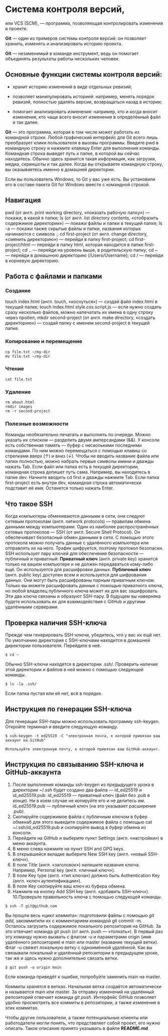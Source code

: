 

# Система контроля версий, 
или VCS (SCM), — программа, позволяющая контролировать изменения в проекте.

**Git** — один из примеров системы контроля версий: он позволяет хранить, изменять и анализировать историю проекта.

**Git** — незаменимый в команде инструмент, ведь он помогает объединять результаты работы нескольких человек.


## Основные функции системы контроля версий:

- хранит историю изменений в виде отдельных ревизий;

- позволяет манипулировать историей: например, менять порядок ревизий, полностью удалять версии, возвращаться назад в истории;

- помогает анализировать изменения: например, кто и когда вносит изменения, кто чаще всего вносит изменения в определённый файл и так далее.


**Git** — это программа, которая в том числе может работать из командной строки. Любой графический интерфейс для Git всего лишь преобразует клики пользователя в вызовы программы.
Введите pwd в командную строку и нажмите клавишу Enter для выполнения команды. Командная строка выведет путь к папке, в которой вы сейчас находитесь.
Обычно здесь хранится такая информация, как загрузки, медиа, скриншоты и так далее. Когда вы открываете командную строку, вы оказываетесь именно в домашней директории.

Если вы пользователь Windows, то Git у вас уже есть. Вы установили его в составе пакета Git for Windows вместе с командной строкой.

## Навигация
pwd (от англ. print working directory, «показать рабочую папку») — покажи, в какой я папке;
ls (от англ. list directory contents, «отобразить содержимое директории») — покажи файлы и папки в текущей папке;
ls -a — покажи также скрытые файлы и папки, названия которых начинаются с символа .;
cd first-project (от англ. change directory, «сменить директорию») — перейди в папку first-project;
cd first-project/html — перейди в папку html, которая находится в папке first-project;
cd .. — перейди на уровень выше, в родительскую папку;
cd ~ — перейди в домашнюю директорию (/Users/Username);
cd / — перейди в корневую директорию.

## Работа с файлами и папками
### Создание
touch index.html (англ. touch, «коснуться») — создай файл index.html в текущей папке;
touch index.html style.css script.js — если нужно создать сразу несколько файлов, можно напечатать их имена в одну строку через пробел;
mkdir second-project (от англ. make directory, «создать директорию») — создай папку с именем second-project в текущей папке.
### Копирование и перемещение
```
cp file.txt ~/my-dir 
mv file.txt ~/my-dir
```
### Чтение
```
cat file.txt
```
### Удаление
```
rm about.html 
rmdir images 
rm -r second-project
``` 
### Полезные возможности
Команды необязательно печатать и выполнять по очереди. Можно указать их списком — разделить двумя амперсандами (&&).
У консоли есть собственная память — буфер с несколькими последними командами. По ним можно перемещаться с помощью клавиш со стрелками вверх (↑) и вниз (↓).
Чтобы не вводить название файла или папки полностью, можно набрать первые символы имени и дважды нажать Tab. Если файл или папка есть в текущей директории, командная строка допишет путь сама.
Например, вы находитесь в папке dev. Начните вводить cd first и дважды нажмите Tab. Если папка first-project есть внутри dev, командная строка автоматически подставит её имя. Останется только нажать Enter.


## Что такое SSH
Когда компьютеры обмениваются данными в сети, они следуют сетевым протоколам (англ. network protocols) — правилам обмена данными между компьютерами.
Один из наиболее распространённых сетевых протоколов — SSH (от англ. Secure Shell Protocol). Он обеспечивает безопасный обмен данными в сети. С помощью этого протокола можно получать данные с удалённого компьютера или отправлять их на него. Трафик шифруется, поэтому протокол безопасен.
SSH использует пару ключей для обеспечения безопасности — публичный и приватный: 
**Приватный ключ** (англ. private key) хранится только на вашем компьютере и не должен передаваться кому-либо ещё. Он используется для расшифровки данных.
**Публичный ключ** (англ. public key) доступен всем и используется для шифрования данных. Они могут быть расшифрованы парным приватным ключом.
Только вы можете расшифровать данные с помощью приватного ключа, но любой владелец публичного ключа может их для вас зашифровать. Эти два ключа связаны и образуют SSH-пару. В будущем вы наверняка будете использовать их для взаимодействия с GitHub и другими удалёнными серверами.
## Проверка наличия SSH-ключа
Прежде чем генерировать SSH-ключи, убедитесь, что у вас их ещё нет. По умолчанию директория с SSH-ключами находится в домашней директории пользователя. Перейдите в неё.
```
$ cd ~ 
``` 
Обычно SSH-ключи находятся в директории .ssh/. Проверить наличие этой директории и файлов в ней можно с помощью следующей команды.
```
$ ls -la .ssh/
``` 
Если папка пустая или её нет, всё в порядке. 


## Инструкция по генерации SSH-ключа
Для генерации SSH-пары можно использовать программу ssh-keygen. Откройте терминал и введите следующую команду.
```
$ ssh-keygen -t ed25519 -C "электронная почта, к которой привязан ваш аккаунт на GitHub" 
```
    Используйте электронную почту, к которой привязан ваш GitHub-аккаунт.
	
	
## Инструкция по связыванию SSH-ключа и GitHub-аккаунта
1. После выполнения команды ssh-keygen из предыдущего урока в директории ~/.ssh будет создано два файла — id_ed25519 и id_ed25519.pub:
id_ed25519 — приватный ключ (файл без .pub в конце). Ни в коем случае не копируйте его и не делитесь им.
id_ed25519.pub — публичный ключ (на это указывает расширение .pub).
2. Скопируйте содержимое файла с публичным ключом в буфер обменаб для этого выведите содержимое файла с помощью cat ~/.ssh/id_ed25519.pub и скопируйте вывод в буфер обмена из консоли.
3. Перейдите на GitHub и выберите пункт Settings (англ. «настройки») в меню аккаунта.
4. В меню слева нажмите на пункт SSH and GPG keys.
5. В открывшейся вкладке выберите New SSH key (англ. «новый SSH-ключ»).
6. В поле Title (англ. «заголовок») напишите название ключа. Например, Personal key (англ. «личный ключ»).
7. В поле Key type (англ. «тип ключа») должно быть Authentication Key (англ. «ключ аутентификации»).
8. В поле Key скопируйте ваш ключ из буфера обмена.
9. Нажмите на кнопку Add SSH key (англ. «добавить SSH-ключ»).
10.Проверьте правильность ключа с помощью следующей команды.
```
$ ssh -T git@github.com 
```

Вы прошли весь «цикл коммита»: подготовили файлы с помощью _git add_, закоммитили их с комментарием командой git commit -m. Осталось загрузить содержимое локального репозитория на GitHub. За это отвечает команда git push (от англ. push — «толкать»).
В первый раз эту команду нужно вызвать с флагом -u и параметрами origin (имя удалённого репозитория) и main или master (название текущей ветки). Флаг -u свяжет локальную ветку с одноимённой удалённой. Как вы связывали локальный и удалённый репозитории в предыдущем уроке, так же и здесь нужно дополнительно связать ветки.
```
$ git push -u origin main 
``` 
Если команда приведёт к ошибке, попробуйте заменить main на master. 
						  
Коммиты хранятся в ветках. Начальная ветка создаётся автоматически и называется main или master.
За отправку изменений на удалённый репозиторий отвечает команда _git push_.
Интерфейс GitHub позволяет удобно просмотреть все коммиты в репозитории, а также изменения в этих коммитах.

Чтобы другие пользователи, а также потенциальные клиенты или работодатели могли понять, что представляет собой проект, его нужно описать. Такое описание принято указывать в файле **README.md** 